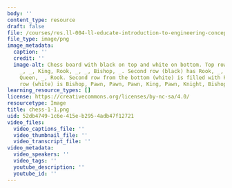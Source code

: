 ```yaml
---
body: ''
content_type: resource
draft: false
file: /courses/res.ll-004-ll-educate-introduction-to-engineering-concepts-spring-2022/chess-1-1.png
file_type: image/png
image_metadata:
  caption: ''
  credit: ''
  image-alt: Chess board with black on top and white on bottom. Top row (black) has
    _, _, King, Rook, _, _, Bishop, _. Second row (black) has Rook, _, Queen, _, Knight,
    Queen, _, Rook. Second row from the bottom (white) is filled with Pawns. Bottom
    row (white) is Bishop, Pawn, Pawn, Pawn, King, Pawn, Knight, Bishop.
learning_resource_types: []
license: https://creativecommons.org/licenses/by-nc-sa/4.0/
resourcetype: Image
title: chess-1-1.png
uid: 52db4749-1c6e-415e-b295-4adb47f12721
video_files:
  video_captions_file: ''
  video_thumbnail_file: ''
  video_transcript_file: ''
video_metadata:
  video_speakers: ''
  video_tags: ''
  youtube_description: ''
  youtube_id: ''
---
```

